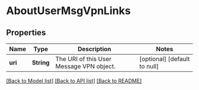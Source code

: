 # AboutUserMsgVpnLinks

## Properties
Name | Type | Description | Notes
------------ | ------------- | ------------- | -------------
**uri** | **String** | The URI of this User Message VPN object. | [optional] [default to null]

[[Back to Model list]](../README.md#documentation-for-models) [[Back to API list]](../README.md#documentation-for-api-endpoints) [[Back to README]](../README.md)


